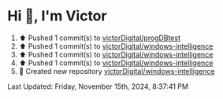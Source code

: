 <h1>Hi 👋, I'm Victor </h1>

<!--RECENT_ACTIVITY:start-->
1. ⬆️ Pushed 1 commit(s) to [victorDigital/progDBtest](https://github.com/victorDigital/progDBtest)<br>
2. ⬆️ Pushed 1 commit(s) to [victorDigital/windows-intelligence](https://github.com/victorDigital/windows-intelligence)<br>
3. ⬆️ Pushed 1 commit(s) to [victorDigital/windows-intelligence](https://github.com/victorDigital/windows-intelligence)<br>
4. ⬆️ Pushed 1 commit(s) to [victorDigital/windows-intelligence](https://github.com/victorDigital/windows-intelligence)<br>
5. 📔 Created new repository [victorDigital/windows-intelligence](https://github.com/victorDigital/windows-intelligence)<br>
<!--RECENT_ACTIVITY:end-->

<!--RECENT_ACTIVITY:last_update-->
Last Updated: Friday, November 15th, 2024, 8:37:41 PM
<!--RECENT_ACTIVITY:last_update_end-->
